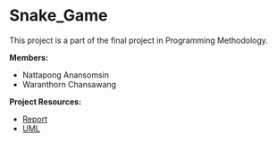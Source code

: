 # Snake_Game

This project is a part of the final project in Programming Methodology.

**Members:**
- Nattapong Anansomsin  
- Waranthorn Chansawang  

**Project Resources:**
- [Report](Report.pdf)
- [UML](UML.png)
